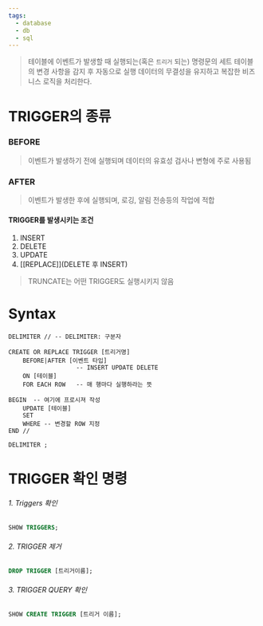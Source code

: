 ```yaml
---
tags:
  - database
  - db
  - sql
---
```

> 테이블에 이벤트가 발생할 때 실행되는(혹은 `트리거` 되는) 명령문의 세트
>테이블의 변경 사항을 감지 후 자동으로 실행 
>데이터의 무결성을 유지하고 복잡한 비즈니스 로직을 처리한다.

# TRIGGER의 종류
### BEFORE
> 이벤트가 발생하기 전에 실행되며 데이터의 유효성 검사나 변형에 주로 사용됨
### AFTER
> 이벤트가 발생한 후에 실행되며, 로깅, 알림 전송등의 작업에 적합


#### TRIGGER를 발생시키는 조건
1. INSERT
2. DELETE
3. UPDATE
4. [[REPLACE]](DELETE 후 INSERT)

> TRUNCATE는 어떤 TRIGGER도 실행시키지 않음




# Syntax

```
DELIMITER // -- DELIMITER: 구분자

CREATE OR REPLACE TRIGGER [트리거명]
	BEFORE|AFTER [이벤트 타입] 
				   -- INSERT UPDATE DELETE 
	ON [테이블]
	FOR EACH ROW   -- 매 행마다 실행하라는 뜻
		
BEGIN  -- 여기에 프로시져 작성
	UPDATE [테이블]
	SET 
	WHERE -- 변경할 ROW 지정
END //

DELIMITER ;
```

# TRIGGER 확인 명령

###### 1. Triggers 확인

```SQL
SHOW TRIGGERS;
```


###### 2. TRIGGER 제거
```SQL
DROP TRIGGER [트리거이름];
```

###### 3. TRIGGER QUERY 확인

```SQL
SHOW CREATE TRIGGER [트리거 이름];
```